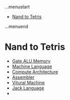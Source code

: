 ...menustart

 - [Nand to Tetris](#45b170be1600a1c6c571bd4e1a5fa6e9)

...menuend


<h2 id="45b170be1600a1c6c571bd4e1a5fa6e9"></h2>

# Nand to Tetris

 - [Gate,ALU,Memory](https://github.com/mebusy/notes/blob/master/dev_notes/Nand2TetrisI.md)
 - [Machine Language](https://github.com/mebusy/notes/blob/master/dev_notes/Nand2TetrisI_4.md)
 - [Compute Architecture](https://github.com/mebusy/notes/blob/master/dev_notes/Nand2TetrisI_5.md)
 - [Assembler](https://github.com/mebusy/notes/blob/master/dev_notes/Nand2TetrisI_6.md)
 - [Vitural Machine](https://github.com/mebusy/notes/blob/master/dev_notes/Nand2TetrisII.md)
 - [Jack Language](https://github.com/mebusy/notes/blob/master/dev_notes/Nand2TetrisII_3.md)
 - 


